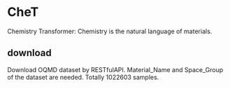 # CheT
Chemistry Transformer: Chemistry is the natural language of materials.

## download
Download OQMD dataset by RESTfulAPI.
Material_Name and Space_Group of the dataset are needed.
Totally 1022603 samples.
